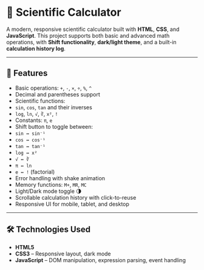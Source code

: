 # 🔬 Scientific Calculator

A modern, responsive scientific calculator built with **HTML**, **CSS**, and **JavaScript**. This project supports both basic and advanced math operations, with **Shift functionality**, **dark/light theme**, and a built-in **calculation history log**.

---

## 🚀 Features

-  Basic operations: `+`, `-`, `×`, `÷`, `%`, `^`
-  Decimal and parentheses support
-  Scientific functions:
  - `sin`, `cos`, `tan` and their inverses
  - `log`, `ln`, `√`, `∛`, `x²`, `!`
  - Constants: `π`, `e`
-  Shift button to toggle between:
  - `sin ↔ sin⁻¹`
  - `cos ↔ cos⁻¹`
  - `tan ↔ tan⁻¹`
  - `log ↔ x²`
  - `√ ↔ ∛`
  - `π ↔ ln`
  - `e ↔ !` (factorial)
-  Error handling with shake animation
-  Memory functions: `M+`, `MR`, `MC`
-  Light/Dark mode toggle 🌗
-  Scrollable calculation history with click-to-reuse
-  Responsive UI for mobile, tablet, and desktop
  
---

## 🛠️ Technologies Used

- **HTML5**
- **CSS3** – Responsive layout, dark mode
- **JavaScript** – DOM manipulation, expression parsing, event handling
